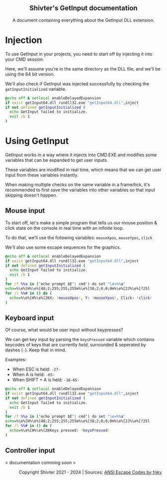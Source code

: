 <div align="center">
  
## Shivter's GetInput documentation
A document containing everything about the GetInput DLL extension.
</div>

# Injection
To use GetInput in your projects, you need to start off by injecting it into your CMD session.

Here, we'll assume you're in the same directory as the DLL file, and we'll be using the 64 bit version.

We'll also check if GetInput was injected successfully by checking the `getInputInitialized` variable.

```bat
@echo off & setlocal enableDelayedExpansion
if exist getInput64.dll rundll32.exe "getInput64.dll",inject
if not defined getInputInitialized (
  echo GetInput failed to initialize.
  exit /b 1
)
```

# Using GetInput
GetInput works in a way where it injects into CMD.EXE and modifies some variables that can be expanded to get user inputs.

These variables are modified in real time, which means that we can get user input from these variables instantly.

When making multiple checks on the same variable in a frame/tick, it's recommended to first save the variables into other variables so that input skipping doesn't happen.

## Mouse input
To start off, let's make a simple program that tells us our mouse position & click state on the console in real time with an infinite loop.

To do that, we'll use the following variables: `mouseXpos`, `mouseYpos`, `click`

We'll also use some escape sequences for the graphics.
```bat
@echo off & setlocal enableDelayedExpansion
if exist getInput64.dll rundll32.exe "getInput64.dll",inject
if not defined getInputInitialized (
  echo GetInput failed to initialize.
  exit /b 1
)
for /f %%a in ('echo prompt $E^| cmd') do set "\e=%%a"
echo=%\e%[H%\e%[48;2;255;255;255m%\e%[38;2;0;0;0m%\e%[2J%\e%[?25l
for /l %%# in () do (
  echo=%\e%[H%\e%[2KX: !mouseXpos!, Y: !mouseYpos!, Click: !click!
)
```

## Keyboard input
Of course, what would be user input without keypresses?

We can get key input by parsing the `keysPressed` variable which contains keycodes of keys that are currently *held*, surrounded & seperated by dashes (`-`). Keep that in mind.

Examples:
- When ESC is held: `-27-`
- When A is held: `-65-`
- When SHIFT + A is held: `-16-65-`
```bat
@echo off & setlocal enableDelayedExpansion
if exist getInput64.dll rundll32.exe "getInput64.dll",inject
if not defined getInputInitialized (
  echo GetInput failed to initialize.
  exit /b 1
)
for /f %%a in ('echo prompt $E^| cmd') do set "\e=%%a"
echo=%\e%[H%\e%[48;2;255;255;255m%\e%[38;2;0;0;0m%\e%[2J%\e%[?25l
for /l %%# in () do (
  echo=%\e%[H%\e%[2KKeys pressed: !keysPressed!
)
```

## Controller input
< documentation comming soon >

<div align="right">

Copyright Shivter 2021 - 2024 | Sources: [ANSI Escape Codes by fnky](https://gist.github.com/fnky/458719343aabd01cfb17a3a4f7296797#cursor-controls)
</div>
